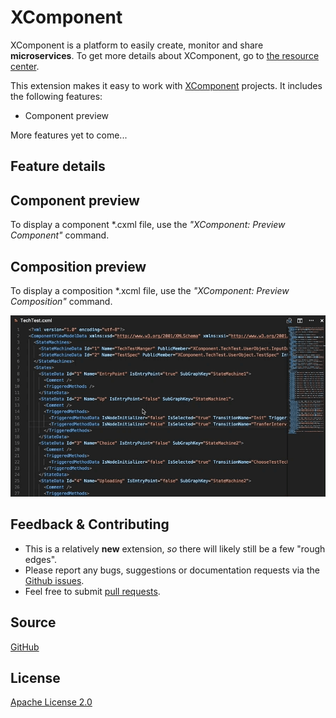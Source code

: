 # XComponent

XComponent is a platform to easily create, monitor and share **microservices**. To get more details about XComponent, go to [the resource center](https://github.com/xcomponent/xcomponent).

This extension makes it easy to work with [XComponent](http://www.xcomponent.com/) projects. It includes the following features:
* Component preview

More features yet to come...

## Feature details

## Component preview

To display a component *.cxml file, use the *"XComponent: Preview Component"* command.

## Composition preview

To display a composition *.xcml file, use the *"XComponent: Preview Composition"* command.

![component preview](https://raw.githubusercontent.com/xcomponent/vscode-xcomponent/master/extension/images/cxml_preview.gif)

## Feedback & Contributing

 * This is a relatively **new** extension, _so_ there will likely still be a few "rough edges"\.
 * Please report any bugs, suggestions or documentation requests via the [Github issues](https://github.com/xcomponent/vscode-xcomponent/issues).
 * Feel free to submit [pull requests](https://github.com/xcomponent/vscode-xcomponent/pulls).

 ## Source

[GitHub](https://github.com/xcomponent/vscode-xcomponent)
                
## License

[Apache License 2.0](https://raw.githubusercontent.com/xcomponent/vscode-xcomponent/master/LICENSE)


